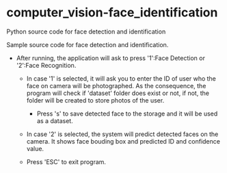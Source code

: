 # computer_vision-face_identification
Python source code for face detection and identification


Sample source code for face detection and identification.

- After running, the application will ask to press '1':Face Detection or '2':Face Recognition.
	- In case '1' is selected, it will ask you to enter the ID of user who the face on camera will be photographed. As the consequence, the program will check if 'dataset' folder does exist or not, if not, the folder will be created to store photos of the user.
		- Press 's' to save detected face to the storage and it will be used as a dataset.
	- In case '2' is selected, the system will predict detected faces on the camera. It shows face bouding box and predicted ID and confidence value.
	
	- Press 'ESC' to exit program.



